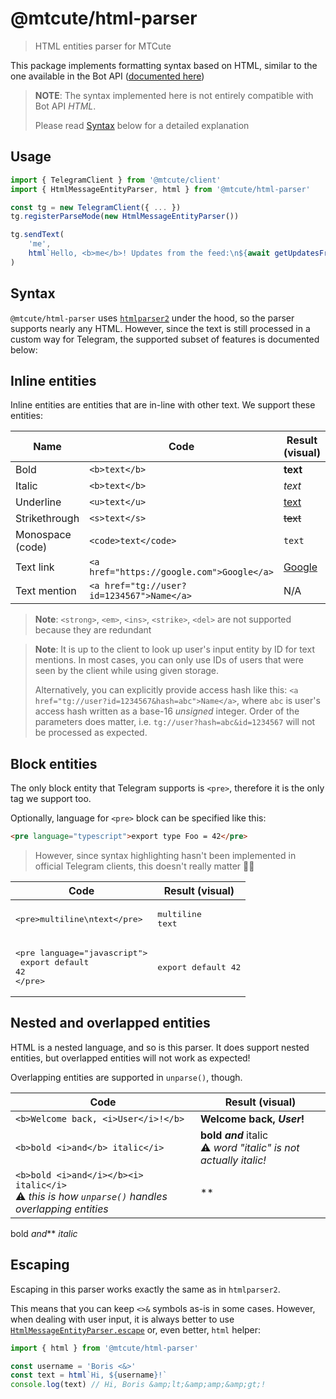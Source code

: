 # @mtcute/html-parser

> HTML entities parser for MTCute

This package implements formatting syntax based on HTML, similar to the one available in the Bot
API ([documented here](https://core.telegram.org/bots/api#html-style))

> **NOTE**: The syntax implemented here is not entirely compatible with Bot API _HTML_.
>
> Please read [Syntax](#syntax) below for a detailed explanation

## Usage

```typescript
import { TelegramClient } from '@mtcute/client'
import { HtmlMessageEntityParser, html } from '@mtcute/html-parser'

const tg = new TelegramClient({ ... })
tg.registerParseMode(new HtmlMessageEntityParser())

tg.sendText(
    'me',
    html`Hello, <b>me</b>! Updates from the feed:\n${await getUpdatesFromFeed()}`
)
```

## Syntax

`@mtcute/html-parser` uses [`htmlparser2`](https://www.npmjs.com/package/htmlparser2) under the hood, so the parser
supports nearly any HTML. However, since the text is still processed in a custom way for Telegram, the supported subset
of features is documented below:

## Inline entities

Inline entities are entities that are in-line with other text. We support these entities:

| Name | Code | Result (visual)
|---|---|---|
| Bold | `<b>text</b>` | **text**
| Italic | `<b>text</b>` | _text_
| Underline | `<u>text</u>` | <u>text</u>
| Strikethrough | `<s>text</s>` | ~~text~~
| Monospace (code) | `<code>text</code>` | `text`
| Text link | `<a href="https://google.com">Google</a>` | [Google](https://google.com)
| Text mention | `<a href="tg://user?id=1234567">Name</a>` | N/A

> **Note**: `<strong>`, `<em>`, `<ins>`, `<strike>`, `<del>` are not supported because they are redundant

> **Note**: It is up to the client to look up user's input entity by ID for text mentions.
> In most cases, you can only use IDs of users that were seen by the client while using given storage.
>
> Alternatively, you can explicitly provide access hash like this:
> `<a href="tg://user?id=1234567&hash=abc">Name</a>`, where `abc` is user's access hash
> written as a base-16 *unsigned* integer. Order of the parameters does matter, i.e.
> `tg://user?hash=abc&id=1234567` will not be processed as expected.

## Block entities

The only block entity that Telegram supports is `<pre>`, therefore it is the only tag we support too.

Optionally, language for `<pre>` block can be specified like this:

```html
<pre language="typescript">export type Foo = 42</pre>
```

> However, since syntax highlighting hasn't been implemented in
> official Telegram clients, this doesn't really matter 🤷‍♀️

| Code | Result (visual)
|---|---|
| <pre>&lt;pre&gt;multiline\ntext&lt;/pre&gt;</pre> | <pre>multiline<br>text</pre>
| <pre>&lt;pre language="javascript"&gt;<br>  export default 42<br>&lt;/pre&gt;</pre> | <pre>export default 42</pre>

## Nested and overlapped entities

HTML is a nested language, and so is this parser. It does support nested entities, but overlapped entities will not work
as expected!

Overlapping entities are supported in `unparse()`, though.

| Code | Result (visual)
|---|---|
| `<b>Welcome back, <i>User</i>!</b>` | **Welcome back, _User_!**
| `<b>bold <i>and</b> italic</i>` | **bold _and_** italic<br>⚠️ <i>word "italic" is not actually italic!</i>
| `<b>bold <i>and</i></b><i> italic</i>`<br>⚠️ <i>this is how <code>unparse()</code> handles overlapping entities</i> | **
bold _and_** _italic_

## Escaping

Escaping in this parser works exactly the same as in `htmlparser2`.

This means that you can keep `<>&` symbols as-is in some cases. However, when dealing with user input, it is always
better to use [`HtmlMessageEntityParser.escape`](./classes/htmlmessageentityparser.html#escape) or, even better,
`html` helper:

```typescript
import { html } from '@mtcute/html-parser'

const username = 'Boris <&>'
const text = html`Hi, ${username}!`
console.log(text) // Hi, Boris &amp;lt;&amp;amp;&amp;gt;!
```
